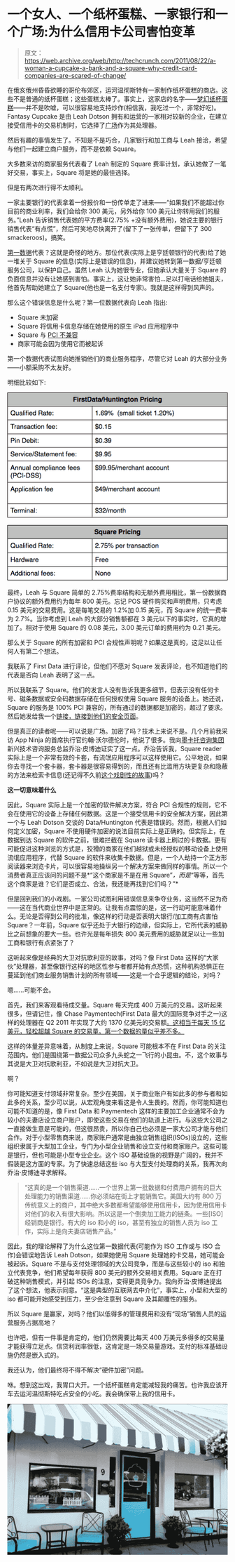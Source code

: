 # 一个女人、一个纸杯蛋糕、一家银行和一个广场:为什么信用卡公司害怕变革

> 原文：<https://web.archive.org/web/http://techcrunch.com/2011/08/22/a-woman-a-cupcake-a-bank-and-a-square-why-credit-card-companies-are-scared-of-change/>

在俄亥俄州昏昏欲睡的哥伦布郊区，运河温彻斯特有一家制作纸杯蛋糕的商店。这些不是普通的纸杯蛋糕；这些蛋糕太棒了。事实上，这家店的名字——[梦幻纸杯蛋糕](https://web.archive.org/web/20230205035241/http://fantasycupcake.com/)——并不是吹嘘，可以很容易地支持炒作(相信我，我吃过一个，非常好吃)。Fantasy Cupcake 是由 Leah Dotson 拥有和运营的一家相对较新的企业，在建立接受信用卡的交易机制时，它选择了[广场](https://web.archive.org/web/20230205035241/https://squareup.com/)作为其处理器。

然后有趣的事情发生了。不知是不是巧合，几家银行和加工商与 Leah 接洽，希望与他们一起建立商户服务，而不是依赖 Square。

大多数来访的商家服务代表看了 Leah 制定的 Square 费率计划，承认她做了一笔好交易，事实上，Square 将是她的最佳选择。

但是有两次进行得不太顺利。

一家主要银行的代表拿着一份报价和一份传单走了进来——“如果我们不能超过你目前的商业利率，我们会给你 300 美元，另外给你 100 美元让你转用我们的服务。”Leah 告诉销售代表她的平方费率(2.75% +没有额外费用)，她说主要的银行销售代表“有点慌”，然后可笑地尽快离开了(留下了一张传单，但留下了 300 smackeroos)。搞笑。

[第一数据](https://web.archive.org/web/20230205035241/http://www.firstdata.com/en_us/home.html)代表？这就是奇怪的地方。那位代表(实际上是亨廷顿银行的代表)给了她一堆关于 Square 的信息(实际上是错误的信息)，并建议她转到第一数据/亨廷顿服务公司，以保护自己。虽然 Leah 认为她很专业，但她承认大量关于 Square 的负面信息并没有让她感到害怕。事实上，这让她非常害怕…足以打电话给她姐夫，他首先帮助她建立了 Square(他也是一名支付专家)。我就是这样得到风声的。

那么这个错误信息是什么呢？第一位数据代表向 Leah 指出:

*   Square 未加密
*   Square 将信用卡信息存储在她使用的原生 iPad 应用程序中
*   Square 与 [PCI 不兼容](https://web.archive.org/web/20230205035241/http://en.wikipedia.org/wiki/Payment_Card_Industry_Data_Security_Standard)
*   商家可能会因为使用它而被起诉

第一个数据代表试图向她推销他们的商业服务程序，尽管它对 Leah 的大部分业务——小额采购不太友好。

明细比较如下:

![](img/79b2325f4d8c7512ab57cc883c8eb87e.png "FDrate")

![](img/85affcbff61d641d8ff73128dba93068.png "squareRate")

最终，Leah 与 Square 简单的 2.75%费率结构和无额外费用相比，第一份数据商户协议的额外费用约为每年 800 美元。忘记 POS 硬件购买和声明费用，只考虑 0.15 美元的交易费用。这是每笔交易的 1.2%加 0.15 美元，而 Square 的统一费率为 2.7%。当你考虑到 Leah 的大部分销售额都在 3 美元以下的事实时，它真的增加了。相对于使用 Square 的 0.08 美元，3.00 美元订单的费用约为 0.21 美元。

那么关于 Square 的所有加密和 PCI 合规性声明呢？如果这是真的，这足以让任何人有第二个想法。

我联系了 First Data 进行评论，但他们不愿对 Square 发表评论，也不知道他们的代表是否向 Leah 表明了这一点。

所以我联系了 Square。他们的发言人没有告诉我更多细节，但表示没有任何卡号、磁条数据或安全码数据存储在任何授权使用 Square 服务的设备上。她还说，Square 的服务是 100% PCI 兼容的，所有通过的数据都是加密的，超过了要求。然后她发给我一个[链接，链接到他们的安全页面](https://web.archive.org/web/20230205035241/https://help.squareup.com/customer/portal/articles/7764-security-and-data-encryption-)。

但是真正的读者呢——可以说是广场。加密了吗？技术上来说不是。几个月前我采访 App Ninja 的首席执行官约翰·沃尔德伦时，他说了很多。我向[墨卡托咨询集团](https://web.archive.org/web/20230205035241/http://www.mercatoradvisorygroup.com/index.php?doc=team)新兴技术咨询服务总监乔治·皮博迪证实了这一点。乔治告诉我，Square reader 实际上是一个非常有效的卡套，有流氓应用程序可以这样使用它。公平地说，如果你去寻找一个套卡器，套卡器是很容易得到的，而且还有比滥用方块更复杂和隐蔽的方法来检索卡信息(还记得不久前[这个戏剧性的故事](https://web.archive.org/web/20230205035241/http://www.wreg.com/news/wreg-electronic-pickpocketing-story,0,5636726,full.story))吗？

**这一切意味着什么**

因此，Square 实际上是一个加密的软件解决方案，符合 PCI 合规性的规则，它不会在使用它的设备上存储任何数据。这是一个接受信用卡的安全解决方案，因此第一个与 Leah Dotson 交谈的 Data/Huntington 代表是错误的。然而，根据人们如何定义加密，Square 不使用硬件加密的说法目前实际上是正确的。但实际上，在数据到达 Square 的软件之前，很难拦截在 Square 读卡器上刷过的卡数据。更有可能促进这种浏览的方式是，狡猾的商家在他们越狱或未经授权的移动设备上使用流氓应用程序，代替 Square 的软件来收集卡数据。但是，一个人劫持一个正方形阅读器来浏览卡片，可以很容易地操纵另一个解决方案来做同样的事情。所以一个消费者真正应该问的问题不是*“这个商家是不是在用 Square”*，而是*“等等，首先这个商家是谁？它们是否成立、合法，我还能再找到它们吗？”*

但是回到我们的小戏剧。一家公司试图利用错误信息来争夺业务，这当然不足为奇——这在当代商业世界中是正常的。让我有点震惊的是，这一行动可能意味着什么。无论是否得到公司的批准，像这样的行动是否表明大银行/加工商有点害怕 Square？一年前，Square 似乎还处于大银行的边缘，但实际上，它所代表的威胁比之前想象的要大一些。也许光是每年损失 800 美元费用的威胁就足以让一些加工商和银行有点紧张了？

这听起来像是经典的大卫对抗歌利亚的故事，对吗？像 First Data 这样的“大家伙”处理器，甚至像银行这样的地区性参与者都开始有点恐慌，这种机构恐惧正在蔓延到他们商业服务销售计划的所有领域——这是一个合乎逻辑的结论，对吗？

嗯……可能不会。

首先，我们来客观看待成交量。Square 每天完成 400 万美元的交易。这听起来很多，但请记住，像 Chase Paymentech(First Data 最大的国际竞争对手之一)这样的处理器在 Q2 2011 年实现了大约 1370 亿美元的交易额[。这相当于每天 15 亿美元，轻松超越 Square 的交易量。第一个数据的量似乎差不多。](https://web.archive.org/web/20230205035241/http://www.paymentsnews.com/2011/07/jpmorgan-chase-card-services-2q2011-financial-results.html)

这样的体量差异意味着，从制度上来说，Square 可能根本不在 First Data 的关注范围内。他们是围绕第一数据公司众多九头蛇之一飞行的小昆虫。不，这个故事与其说是大卫对抗歌利亚，不如说是大卫对抗大卫。

啊？

你可能知道支付领域非常复杂。至少在美国，关于商业账户有如此多的参与者和如此多的关系，至少可以说，从宏观角度来看这是令人生畏的。然而，你可能知道也可能不知道的是，像 First Data 和 Paymentech 这样的主要加工企业通常不会为较小的夫妻店设立商户账户，即使这些交易在他们的轨道上进行。与这些大公司之一直接做生意是可能的，但这很昂贵，所以你自己也必须是一家大公司才能与他们合作。对于小型零售商来说，商家账户通常是由独立销售组织(ISOs)设立的，这些组织隶属于大型加工企业，专门为小型企业销售和设立支付和商家账户。这些可能是银行，但也可能是小型专业企业。这个 ISO 基础设施的视野是广阔的，我并不假装是这方面的专家。为了快速总结这些 iso 与大型支付处理商的关系，我再次向乔治·皮博迪寻求解释。

> “这真的是一个销售渠道……一个世界上第一批数据和付费用户拥有的巨大处理能力的销售渠道……你必须站在街上才能销售它。美国大约有 800 万传统意义上的商户，其中绝大多数都希望能够使用信用卡，因为使用信用卡对他们的收入有很大影响。所以这是一个倒卖加工能力的链条。一些[ISO]经销商是银行。有大的 iso 和小的 iso，甚至有独立的销售人员为 iso 工作，实际上是向夫妻店销售产品。”

因此，我的理论解释了为什么这位第一数据代表(可能作为 ISO 工作或与 ISO 合作)会错误地告诉 Leah Dotson，如果她使用 Square 处理她的卡交易，她可能会被起诉。Square 不是与支付处理领域的大公司竞争，而是与这些较小的 iso 和独立代表竞争，他们希望每年获得 800 美元的额外交易相关费用。Square 正在打破这种销售模式，并引起 ISOs 的注意，变得更具竞争力。我向乔治·皮博迪提出了这个想法，他表示同意。“这是典型的互联网去中介化”，事实上，小型和大型的 iso 都可能开始感受到压力，至少会注意到 Square 及其颠覆性的服务。

所以 Square 是赢家，对吗？他们以低得多的管理费用和没有“现场”销售人员的运营服务占据高地？

也许吧，但有一件事是肯定的，他们仍然需要比每天 400 万美元多得多的交易量才能获得立足点。信贷利润率很低，这肯定是一场交易量游戏。支付的标准基础设施仍然是嵌入式的。

我还认为，他们最终将不得不解决“硬件加密”问题。

咻。想到这出戏，我胃口大开。一个纸杯蛋糕肯定能减轻我的痛苦。也许我应该开车去运河温彻斯特吃点安全的小吃。我会确保带上我的信用卡。

[![](img/23652c2950c67383a90b1f429b72def2.png "cupcake2")](https://web.archive.org/web/20230205035241/https://techcrunch.com/wp-content/uploads/2011/08/cupcake2.jpg)